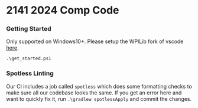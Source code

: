 # 2141 2024 Comp Code

### Getting Started

Only supported on Windows10+. Please setup the WPILib fork of vscode [here](https://docs.wpilib.org/en/stable/docs/zero-to-robot/step-2/wpilib-setup.html).
```
.\get_started.ps1
```

### Spotless Linting

Our CI includes a job called `spotless` which does some formatting checks to make sure all our codebase looks the same. If you get an error here and want to quickly fix it,
run `.\gradlew spotlessApply` and commit the changes.
